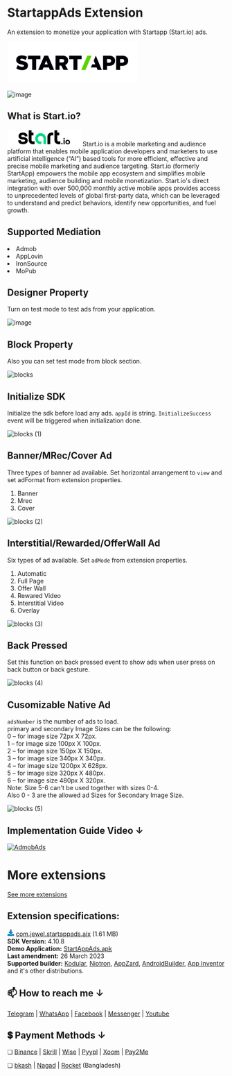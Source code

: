 # StartappAds Extension
An extension to monetize your application with Startapp (Start.io) ads.

<img src="https://github.com/jewelshkjony/StartappAds/raw/main/images/startapp.png"/>

![image](https://user-images.githubusercontent.com/75406851/197384787-16a0ef0b-eeb8-4578-92f4-f573728574fc.png)

## What is Start.io?

<img src="https://github.com/jewelshkjony/StartappAds/raw/main/images/start.io.png"/>
Start.io is a mobile marketing and audience platform that enables mobile application developers and marketers to use artificial intelligence (“AI”) based tools for more efficient, effective and precise mobile marketing and audience targeting. Start.io (formerly StartApp) empowers the mobile app ecosystem and simplifies mobile marketing, audience building and mobile monetization. Start.io's direct integration with over 500,000 monthly active mobile apps provides access to unprecedented levels of global first-party data, which can be leveraged to understand and predict behaviors, identify new opportunities, and fuel growth.

## Supported Mediation
<li> Admob
<li> AppLovin
<li> IronSource
<li> MoPub

## Designer Property
Turn on test mode to test ads from your application.

![image](https://user-images.githubusercontent.com/75406851/197384889-5880ab7e-53b4-41c0-bbb2-86b11b48e4bd.png)

## Block Property
Also you can set test mode from block section.

![blocks](https://user-images.githubusercontent.com/75406851/197384944-c8ccbef3-a04d-4c6d-8cfa-e416cd966a2d.png)

## Initialize SDK
Initialize the sdk before load any ads. `appId` is string. `InitializeSuccess` event will be triggered when initialization done.

![blocks (1)](https://user-images.githubusercontent.com/75406851/197385002-4a9f4add-9b23-476a-93c4-ecad47719d8b.png)

## Banner/MRec/Cover Ad
Three types of banner ad available. Set horizontal arrangement to `view` and set adFormat from extension properties.
1. Banner
2. Mrec
3. Cover 

![blocks (2)](https://user-images.githubusercontent.com/75406851/197385114-14b50b32-d628-4c97-a77a-db52bee381d1.png)

## Interstitial/Rewarded/OfferWall Ad
Six types of ad available. Set `adMode` from extension properties.
1. Automatic
2. Full Page
3. Offer Wall
4. Rewared Video
5. Interstitial Video
6. Overlay

![blocks (3)](https://user-images.githubusercontent.com/75406851/197385473-10807cbd-40a3-4380-9c0c-80d98d6c66e0.png)

## Back Pressed
Set this function on back pressed event to show ads when user press on back button or back gesture.

![blocks (4)](https://user-images.githubusercontent.com/75406851/197385389-fd4b24f9-986d-445f-9468-abfef6d1015e.png)

## Cusomizable Native Ad
`adsNumber` is the number of ads to load.\
primary and secondary Image Sizes can be the following:\
0 – for image size 72px X 72px.\
1 – for image size 100px X 100px.\
2 – for image size 150px X 150px.\
3 – for image size 340px X 340px.\
4 – for image size 1200px X 628px.\
5 – for image size 320px X 480px.\
6 – for image size 480px X 320px.\
Note: Size 5-6 can't be used together with sizes 0-4.\
Also 0 - 3 are the allowed ad Sizes for Secondary Image Size.
    
![blocks (5)](https://user-images.githubusercontent.com/75406851/197385623-ea1427c2-5a5d-4680-bde5-96df2d337579.png)

## Implementation Guide Video **↓**

[![AdmobAds](http://img.youtube.com/vi/0t3odDep21s/0.jpg)](http://www.youtube.com/watch?v=0t3odDep21s)

# More extensions
<a href="https://github.com/jewelshkjony?tab=repositories">See more extensions</a>

## Extension specifications:
<img src="https://github.com/jewelshkjony/StartappAds/raw/main/images/download-icon.png"/> <a href="https://t.me/jewelshkjony">com.jewel.startappads.aix</a> (1.61 MB) \
<b>SDK Version:</b> 4.10.8\
<b>Demo Application:</b> <a href="https://github.com/jewelshkjony/StartappAds/releases/download/StartAppAds/StartAppAds.apk">StartAppAds.apk</a> \
<b>Last amendment:</b> 26 March 2023\
<b>Supported builder:</b> <a href="https://www.kodular.io/">Kodular</a>, <a href="https://niotron.com/">Niotron</a>, <a href="https://appzard.com/">AppZard</a>, <a href="https://androidbuilder.in/">AndroidBuilder</a>, <a href="http://ai2.appinventor.mit.edu/">App Inventor</a> and it's other distributions.

## 📫 How to reach me ↓

<a href="https://t.me/jewelshkjony" target="_blank">Telegram</a> | <a href="https://wa.me/8801775668913" target="_blank">WhatsApp</a> | <a href="https://fb.com/jewelshkjony" target="_blank">Facebook</a> | <a href="https://m.me/jewelshkjony" target="_blank">Messenger</a> | <a href="https://m.youtube.com/c/JewelShikderJony?sub_confirmation=1" target="_blank">Youtube</a>

## 💲 Payment Methods ↓

❏ <a href="https://www.binance.me/en/activity/referral-entry/CPA?fromActivityPage=true&ref=CPA_0068YL77KV" target="_blank">Binance</a> | <a href="https://www.skrill.com/en/">Skrill</a> | <a href="https://wise.com/?sourceCurrency=USD&targetCurrency=BDT&sourceAmount=20" target="_blank">Wise</a> | <a href="https://play.google.com/store/apps/details?id=com.pyypl">Pyypl</a> | <a href="https://www.xoom.com/bangladesh/send-money" target="_blank">Xoom</a> | <a href="https://play.google.com/store/apps/details?id=com.jewelshkjony.pay2me">Pay2Me</a>

❏ <a href="https://bka.sh/next?c=signup&uuid=C1CC9JVT1" target="_blank">bkash</a> | <a href="https://play.google.com/store/apps/details?id=com.konasl.nagad">Nagad</a> | <a href="https://play.google.com/store/apps/details?id=com.dbbl.mbs.apps.main">Rocket</a> (Bangladesh)
